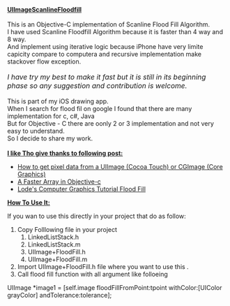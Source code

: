 <html>
	<head>
		<title></title>
	</head>
	<body>
		<div>
			<u><strong>UIImageScanlineFloodfill</strong></u></div>
		<div>
			&nbsp;</div>
		<div>
			This is an Objective-C implementation of Scanline Flood Fill Algorithm.</div>
		<div>
			I have used Scanline Floodfill Algorithm because it is faster than 4 way and 8 way.</div>
		<div>
			And implement using&nbsp;iterative logic because iPhone have very limite capicity compare to computera and&nbsp;recursive implementation make stackover flow exception.</div>
		<div>
			&nbsp;</div>
		<address>
			<span style="font-size:16px;"><em>I have try my best to make it fast but it is still in its beginning phase so any suggestion and contribution is welcome.</em></span></address>
		<div>
			&nbsp;</div>
		<div>
			This is part of my iOS drawing app.</div>
		<div>
			When I search for flood fil on google I found that there are many implementation for c, c#, Java</div>
		<div>
			But for Objective - C there are oonly 2 or 3 implementation and not very easy to understand.</div>
		<div>
			So I decide to share my work.</div>
		<div>
			&nbsp;</div>
		<div>
			<strong><u>I like Tho give thanks to following post:</u></strong></div>
		<ul>
			<li>
				<a href="http://stackoverflow.com/questions/448125/how-to-get-pixel-data-from-a-uiimage-cocoa-touch-or-cgimage-core-graphics">How to get pixel data from a UIImage (Cocoa Touch) or CGImage (Core Graphics)</a></li>
			<li>
				<a href="http://iwantmyreal.name/blog/2012/09/29/a-faster-array-in-objective-c/">A Faster Array in Objective-c</a></li>
			<li>
				<a href="http://lodev.org/cgtutor/floodfill.html">Lode&#39;s Computer Graphics Tutorial Flood Fill</a></li>
		</ul>
		<p>
			<u><strong>How To Use It:</strong></u></p>
		<p>
			If you wan to use this directly in your project that do as follow:</p>
		<ol>
			<li>
				Copy Folllowing file in your project
				<ol>
					<li>
						LinkedListStack.h</li>
					<li>
						LinkedListStack.m</li>
					<li>
						UIImage+FloodFill.h</li>
					<li>
						UIImage+FloodFill.m</li>
				</ol>
			</li>
			<li>
				Import&nbsp;UIImage+FloodFill.h file where you want to use this .</li>
			<li>
				Call flood fill function with all argument like folloeing</li>
		</ol>
		<p>
			<span class="s1">UIImage</span><span class="s2"> *image1 = [</span><span class="s3">self</span><span class="s2">.</span><span class="s1">image</span><span class="s2"> </span>floodFillFromPoint<span class="s2">:tpoint </span>withColor<span class="s2">:[</span><span class="s1">UIColor</span><span class="s2"> </span><span class="s1">grayColor</span><span class="s2">] </span>andTolerance<span class="s2">:tolerance</span><span class="s2">];</span></p>
	</body>
</html>
